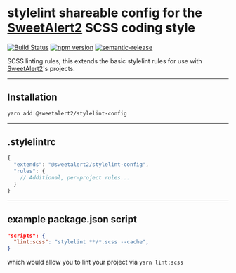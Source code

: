 # stylelint shareable config for the [SweetAlert2](https://github.com/sweetalert2/sweetalert2) SCSS coding style

[![Build Status](https://github.com/sweetalert2/stylelint-config/workflows/build/badge.svg)](https://github.com/sweetalert2/stylelint-config/actions)
[![npm version](https://img.shields.io/npm/v/@sweetalert2/stylelint-config.svg)](https://www.npmjs.com/package/@sweetalert2/stylelint-config)
[![semantic-release](https://img.shields.io/badge/%20%20%F0%9F%93%A6%F0%9F%9A%80-semantic--release-e10079.svg)](https://github.com/sweetalert2/stylelint-config/blob/master/CHANGELOG.md)


SCSS linting rules, this extends the basic stylelint rules for use with [SweetAlert2](https://github.com/sweetalert2/sweetalert2)'s projects.

---
## Installation

```sh
yarn add @sweetalert2/stylelint-config
```


---

## .stylelintrc

```js
{
  "extends": "@sweetalert2/stylelint-config",
  "rules": {
    // Additional, per-project rules...
  }
}
```

---

## example package.json script

```json
"scripts": {
  "lint:scss": "stylelint **/*.scss --cache",
}
```

which would allow you to lint your project via `yarn lint:scss`
